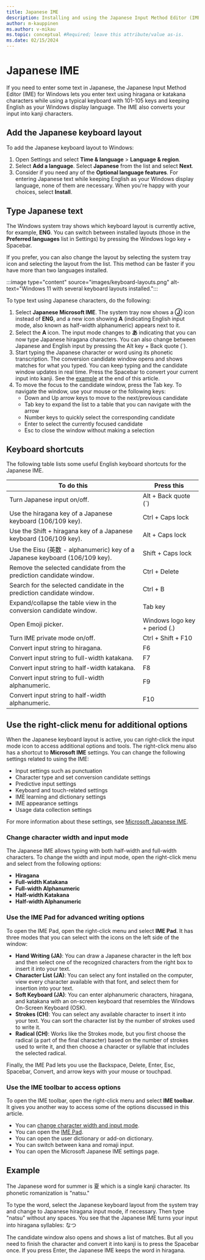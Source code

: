 ```yaml
---
title: Japanese IME
description: Installing and using the Japanese Input Method Editor (IME)
author: m-kauppinen
ms.author: v-mikau
ms.topic: conceptual #Required; leave this attribute/value as-is.
ms.date: 02/15/2024
---
```


# Japanese IME

If you need to enter some text in Japanese, the Japanese Input Method Editor (IME) for Windows lets you enter text using hiragana or katakana characters while using a typical keyboard with 101-105 keys and keeping English as your Windows display language. The IME also converts your input into kanji characters.

## Add the Japanese keyboard layout

To add the Japanese keyboard layout to Windows:

1. Open Settings and select **Time & language** > **Language & region**.
1. Select **Add a language**. Select **Japanese** from the list and select **Next**.
1. Consider if you need any of the **Optional language features**. For entering Japanese text while keeping English as your Windows display language, none of them are necessary. When you're happy with your choices, select **Install**.

## Type Japanese text

The Windows system tray shows which keyboard layout is currently active, for example, **ENG**. You can switch between installed layouts (those in the **Preferred languages** list in Settings) by pressing the Windows logo key + Spacebar.

If you prefer, you can also change the layout by selecting the system tray icon and selecting the layout from the list. This method can be faster if you have more than two languages installed.

:::image type="content" source="images/keyboard-layouts.png" alt-text="Windows 11 with several keyboard layouts installed.":::

To type text using Japanese characters, do the following:

1. Select **Japanese Microsoft IME**. The system tray now shows a **Ⓙ** icon instead of **ENG**, and a new icon showing **A** (indicating English input mode, also known as half-width alphanumeric) appears next to it.
1. Select the **A** icon. The input mode changes to **あ** indicating that you can now type Japanese hiragana characters. You can also change between Japanese and English input by pressing the Alt key + Back quote (`).
1. Start typing the Japanese character or word using its phonetic transcription. The conversion candidate window opens and shows matches for what you typed. You can keep typing and the candidate window updates in real time. Press the Spacebar to convert your current input into kanji. See the [example](#example) at the end of this article.
1. To move the focus to the candidate window, press the Tab key. To navigate the window, use your mouse or the following keys:
    - Down and Up arrow keys to move to the next/previous candidate
    - Tab key to expand the list to a table that you can navigate with the arrow
    - Number keys to quickly select the corresponding candidate
    - Enter to select the currently focused candidate
    - Esc to close the window without making a selection

## Keyboard shortcuts

The following table lists some useful English keyboard shortcuts for the Japanese IME.

|To do this |Press this |
|-----------|-----------|
|Turn Japanese input on/off. |Alt + Back quote (`) |
|Use the hiragana key of a Japanese keyboard (106/109 key). |Ctrl + Caps lock |
|Use the Shift + hiragana key of a Japanese keyboard (106/109 key). |Alt + Caps lock |
|Use the Eisu (英数 - alphanumeric) key of a Japanese keyboard (106/109 key). |Shift + Caps lock |
|Remove the selected candidate from the prediction candidate window. |Ctrl + Delete |
|Search for the selected candidate in the prediction candidate window. |Ctrl + B |
|Expand/collapse the table view in the conversion candidate window. |Tab key |
|Open Emoji picker. |Windows logo key + period (.) |
|Turn IME private mode on/off. |Ctrl + Shift + F10 |
|Convert input string to hiragana. |F6 |
|Convert input string to full-width katakana. |F7 |
|Convert input string to half-width katakana. |F8 |
|Convert input string to full-width alphanumeric. |F9 |
|Convert input string to half-width alphanumeric. |F10 |

## Use the right-click menu for additional options

When the Japanese keyboard layout is active, you can right-click the input mode icon to access additional options and tools. The right-click menu also has a shortcut to **Microsoft IME** settings. You can change the following settings related to using the IME:

- Input settings such as punctuation
- Character type and set conversion candidate settings
- Predictive input settings
- Keyboard and touch-related settings
- IME learning and dictionary settings
- IME appearance settings
- Usage data collection settings

For more information about these settings, see [Microsoft Japanese IME](https://support.microsoft.com/en-us/windows/microsoft-japanese-ime-da40471d-6b91-4042-ae8b-713a96476916#ID0EBBL=English_keyboard_(101/102_key)).

### Change character width and input mode

The Japanese IME allows typing with both half-width and full-width characters. To change the width and input mode, open the right-click menu and select from the following options:

- **Hiragana**
- **Full-width Katakana**
- **Full-width Alphanumeric**
- **Half-width Katakana**
- **Half-width Alphanumeric**

### Use the IME Pad for advanced writing options

To open the IME Pad, open the right-click menu and select **IME Pad**. It has three modes that you can select with the icons on the left side of the window:

- **Hand Writing (JA)**: You can draw a Japanese character in the left box and then select one of the recognized characters from the right box to insert it into your text.
- **Character List (JA)**: You can select any font installed on the computer, view every character available with that font, and select them for insertion into your text.
- **Soft Keyboard (JA)**: You can enter alphanumeric characters, hiragana, and katakana with an on-screen keyboard that resembles the Windows On-Screen Keyboard (OSK).
- **Strokes (CH)**: You can select any available character to insert it into your text. You can sort the character list by the number of strokes used to write it.
- **Radical (CH)**: Works like the Strokes mode, but you first choose the radical (a part of the final character) based on the number of strokes used to write it, and then choose a character or syllable that includes the selected radical.

Finally, the IME Pad lets you use the Backspace, Delete, Enter, Esc, Spacebar, Convert, and arrow keys with your mouse or touchpad.

### Use the IME toolbar to access options

To open the IME toolbar, open the right-click menu and select **IME toolbar**. It gives you another way to access some of the options discussed in this article.

- You can [change character width and input mode](#change-character-width-and-input-mode).
- You can open the [IME Pad](#use-the-ime-pad-for-advanced-writing-options).
- You can open the user dictionary or add-on dictionary.
- You can switch between kana and romaji input.
- You can open the Microsoft Japanese IME settings page.

## Example

The Japanese word for summer is 夏 which is a single kanji character. Its phonetic romanization is "natsu."

To type the word, select the Japanese keyboard layout from the system tray and change to Japanese hiragana input mode, if necessary. Then type "natsu" without any spaces. You see that the Japanese IME turns your input into hiragana syllables: なつ

The candidate window also opens and shows a list of matches. But all you need to finish the character and convert it into kanji is to press the Spacebar once. If you press Enter, the Japanese IME keeps the word in hiragana.
